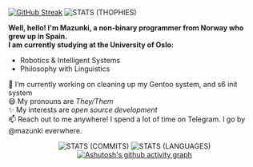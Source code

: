   [![GitHub Streak](https://streak-stats.demolab.com/?user=mazunki&theme=dark)](https://git.io/streak-stats)
  ![STATS (THOPHIES)](https://github-profile-trophy.vercel.app/?username=mazunki&theme=gruvbox&column=8)
</div>

**Well, hello! I'm Mazunki, a non-binary programmer from Norway who grew up in Spain. <br />**
**I am currently studying at the University of Oslo:**
  - Robotics & Intelligent Systems
  - Philosophy with Linguistics

🌱 I’m currently working on cleaning up my Gentoo system, and s6 init system<br />
😄 My pronouns are *They/Them* <br />
✨ My interests are *open source development* <br />
📫 Reach out to me anywhere! I spend a lot of time on Telegram. I go by @mazunki everwhere.

<div align="center">
  
  ![STATS (COMMITS)](https://github-readme-stats-sabesansathananthan.vercel.app/api?username=mazunki&show_icons=true&hide_border=true&theme=gruvbox)
  ![STATS (LANGUAGES)](https://github-readme-stats.vercel.app/api/top-langs/?username=mazunki&layout=compact&theme=gruvbox&hide_border=true)
  [![Ashutosh's github activity graph](https://github-readme-activity-graph.vercel.app/graph?username=mazunki)](https://github.com/ashutosh00710/github-readme-activity-graph)
  
</div>


<!--
**mazunki/mazunki** is a ✨ _special_ ✨ repository because its `README.md` (this file) appears on your GitHub profile.

Here are some ideas to get you started:

- 🔭 I’m currently working on ...
- 🌱 I’m currently learning ...
- 👯 I’m looking to collaborate on ...
- 🤔 I’m looking for help with ...
- 💬 Ask me about ...
- 📫 How to reach me: ...
- 😄 Pronouns: ...
- ⚡ Fun fact: ...
-->
